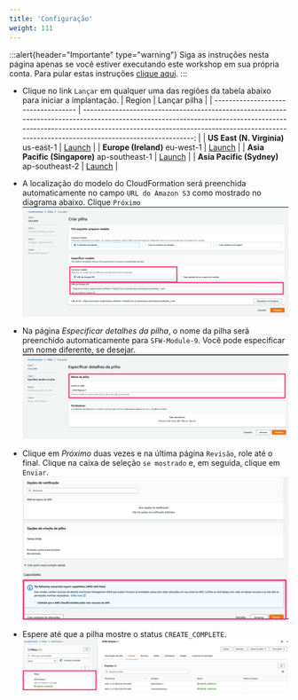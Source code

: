 ```yaml
---
title: 'Configuração'
weight: 111
---
```


:::alert{header="Importante" type="warning"}
Siga as instruções nesta página apenas se você estiver executando este workshop em sua própria conta. Para pular estas instruções [clique aqui](../step-3).
:::

- Clique no link `Lançar` em qualquer uma das regiões da tabela abaixo para iniciar a implantação.
  | Region | Lançar pilha |
  | ----------------------------------- | -------------------------------------------------------------------------------------------------------------------------------------------------------------------------------------------------------------------------------------------------------------: |
  | **US East (N. Virginia)** us-east-1 | [Launch](https://console.aws.amazon.com/cloudformation/home?region=us-east-1#/stacks/create/template?stackName=SFW-Module-9&templateURL=https://serverless-stepfunctions-artifacts-17oiei2i27urc.s3.amazonaws.com/resources/module_9.yml) |
  | **Europe (Ireland)** eu-west-1 | [Launch](https://console.aws.amazon.com/cloudformation/home?region=eu-west-1#/stacks/create/template?stackName=SFW-Module-9&templateURL=https://serverless-stepfunctions-artifacts-17oiei2i27urc.s3.amazonaws.com/resources/module_9.yml) |
  | **Asia Pacific (Singapore)** ap-southeast-1 | [Launch](https://console.aws.amazon.com/cloudformation/home?region=ap-southeast-1#/stacks/create/template?stackName=SFW-Module-9&templateURL=https://serverless-stepfunctions-artifacts-17oiei2i27urc.s3.amazonaws.com/resources/module_9.yml) |
  | **Asia Pacific (Sydney)** ap-southeast-2 | [Launch](https://console.aws.amazon.com/cloudformation/home?region=ap-southeast-2#/stacks/create/template?stackName=SFW-Module-9&templateURL=https://serverless-stepfunctions-artifacts-17oiei2i27urc.s3.amazonaws.com/resources/module_9.yml) |

- A localização do modelo do CloudFormation será preenchida automaticamente no campo `URL do Amazon S3` como mostrado no diagrama abaixo. Clique `Próximo`
  ![CloudFormation specify template](/static/img/setup/pt-br/setup-cloudformation-specify-template.png)
- Na página _Especificar detalhes da pilha_, o nome da pilha será preenchido automaticamente para `SFW-Module-9`. Você pode especificar um nome diferente, se desejar.
  ![CloudFormation stack name](/static/img/setup/pt-br/setup-cloudformation-stack-name.png)
- Clique em _Próximo_ duas vezes e na última página `Revisão`, role até o final. Clique na caixa de seleção `se mostrado` e, em seguida, clique em `Enviar`.
  ![CloudFormation create stack](/static/img/setup/pt-br/setup-cloudformation-create-stack.png)
- Espere até que a pilha mostre o status `CREATE_COMPLETE`.
  ![CloudFormation stack complete](/static/img/setup/pt-br/setup-cloudformation-create-complete.png)
